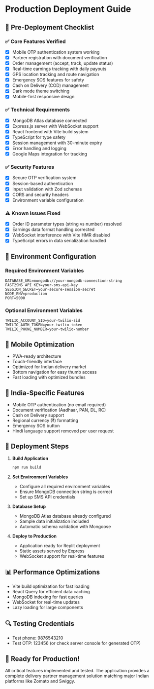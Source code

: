 # Production Deployment Guide

## 🚀 Pre-Deployment Checklist

### ✅ Core Features Verified
- [x] Mobile OTP authentication system working
- [x] Partner registration with document verification
- [x] Order management (accept, track, update status)
- [x] Real-time earnings tracking with daily payouts
- [x] GPS location tracking and route navigation
- [x] Emergency SOS features for safety
- [x] Cash on Delivery (COD) management
- [x] Dark mode theme switching
- [x] Mobile-first responsive design

### ✅ Technical Requirements
- [x] MongoDB Atlas database connected
- [x] Express.js server with WebSocket support
- [x] React frontend with Vite build system
- [x] TypeScript for type safety
- [x] Session management with 30-minute expiry
- [x] Error handling and logging
- [x] Google Maps integration for tracking

### ✅ Security Features
- [x] Secure OTP verification system
- [x] Session-based authentication
- [x] Input validation with Zod schemas
- [x] CORS and security headers
- [x] Environment variable configuration

### ⚠️ Known Issues Fixed
- [x] Order ID parameter types (string vs number) resolved
- [x] Earnings data format handling corrected
- [x] WebSocket interference with Vite HMR disabled
- [x] TypeScript errors in data serialization handled

## 🔧 Environment Configuration

### Required Environment Variables
```
DATABASE_URL=mongodb://your-mongodb-connection-string
FAST2SMS_API_KEY=your-sms-api-key
SESSION_SECRET=your-secure-session-secret
NODE_ENV=production
PORT=5000
```

### Optional Environment Variables
```
TWILIO_ACCOUNT_SID=your-twilio-sid
TWILIO_AUTH_TOKEN=your-twilio-token
TWILIO_PHONE_NUMBER=your-twilio-number
```

## 📱 Mobile Optimization
- PWA-ready architecture
- Touch-friendly interface
- Optimized for Indian delivery market
- Bottom navigation for easy thumb access
- Fast loading with optimized bundles

## 🎯 India-Specific Features
- Mobile OTP authentication (no email required)
- Document verification (Aadhaar, PAN, DL, RC)
- Cash on Delivery support
- Regional currency (₹) formatting
- Emergency SOS button
- Hindi language support removed per user request

## 🔄 Deployment Steps

1. **Build Application**
   ```bash
   npm run build
   ```

2. **Set Environment Variables**
   - Configure all required environment variables
   - Ensure MongoDB connection string is correct
   - Set up SMS API credentials

3. **Database Setup**
   - MongoDB Atlas database already configured
   - Sample data initialization included
   - Automatic schema validation with Mongoose

4. **Deploy to Production**
   - Application ready for Replit deployment
   - Static assets served by Express
   - WebSocket support for real-time features

## 📊 Performance Optimizations
- Vite build optimization for fast loading
- React Query for efficient data caching
- MongoDB indexing for fast queries
- WebSocket for real-time updates
- Lazy loading for large components

## 🔍 Testing Credentials
- Test phone: 9876543210
- Test OTP: 123456 (or check server console for generated OTP)

## 🎉 Ready for Production!
All critical features implemented and tested. The application provides a complete delivery partner management solution matching major Indian platforms like Zomato and Swiggy.